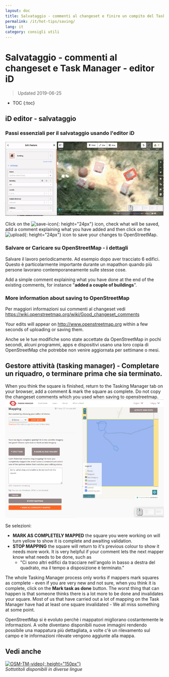 ```yaml
---
layout: doc
title: Salvataggio - commenti al changeset e finire un compito del Task Manager e - editor iD
permalink: /it/hot-tips/saving/
lang: it
category: consigli utili
---
```


Salvataggio - commenti al changeset e Task Manager - editor iD
============

> Updated 2019-06-25

- TOC
{:toc}

iD editor - salvataggio
------------------

### Passi essenziali per il salvataggio usando l'editor iD ###

![saving OSM][]


Click on the ![save-icon]{: height="24px"} icon, check what will be saved, add a comment explaining what you have added and then click on the ![upload]{: height="24px"} icon to save your changes to OpenStreetMap.  

### Salvare or Caricare su OpenStreetMap - i dettagli ###

Salvare il lavoro periodicamente. Ad esempio dopo aver tracciato 6 edifici. Questo è particolarmente importante durante un mapathon quando più persone lavorano contemporaneamente sulle stesse cose.  

Add a simple comment explaining what you have done at the end of the existing comments, for instance "**added a couple of buildings**".  

### More information about saving to OpenStreetMap ###

Per maggiori informazioni sui commenti al changeset vedi  <https://wiki.openstreetmap.org/wiki/Good_changeset_comments>  

Your edits will appear on <http://www.openstreetmap.org> within a few seconds of uploading or saving them.  

Anche se le tue modifiche sono state accettate da OpenStreetMap in pochi secondi, alcuni programmi, apps e dispositivi usano una loro copia di OpenStreetMap che potrebbe non venire aggiornata per settimane o mesi.  

Gestore attività (tasking manager) - Completare un riquadro, o terminare prima che sia terminato.  
-------------------------------------------------------------------

When you think the square is finished, return to the Tasking Manager tab on your browser, add a comment & mark the square as complete. Do not copy the changeset comments which you used when saving to openstreetmap.  
![Stop Mapping][]  

Se selezioni:

- **MARK AS COMPLETELY MAPPED** the square you were working on will turn yellow to show it is complete and awaiting validation.  
- **STOP MAPPING** the square will return to it's previous colour to show it needs more work. It is very helpful if your comment lets the next mapper know what needs to be done, such as  
    - "Ci sono altri edifici da tracciare nell'angolo in basso a destra del quadrato, ma il tempo a disposizione è terminato."  

The whole Tasking Manager process only works if mappers mark squares as complete - even if you are very new and not sure, when you think it is complete, click on the **Mark task as done** button. The worst thing that can happen is that someone thinks there is a lot more to be done and invalidates your square. Most of us that have carried out a lot of mapping on the Task Manager have had at least one square invalidated - We all miss something at some point.  

OpenStreetMap si è evoluto perchè i mappatori migliorano costantemente le informazioni. A volte diventano disponibili nuove immagini rendendo possibile una mappatura più dettagliata, a volte c'è un rilevamento sul campo e le informazioni rilevate vengono aggiunte alla mappa.   

Vedi anche  
---------

[![OSM-TM-video]{: height="150px"}](https://www.youtube.com/watch?v=_feTGQXLf_M&list=PLb9506_-6FMHZ3nwn9heri3xjQKrSq1hN&index=9 "Humanitarian OpenStreetMap Team - Video formativi sul Gestore attività (tasking manager)")  
*Sottotitoli disponibili in diverse lingue*  



[saving OSM]:/images/hot-tips/saving.gif
[keymon]:/images/hot-tips/keymon.png
[Stop Mapping]:/images/hot-tips/20190625-TM-stop-mapping-800px.png
[id issues icon]: /images/hot-tips/id-issues.png
[warn when mapping]: /images/hot-tips/20190625-warn-when-mapping.png
[id issues]: /images/hot-tips/20190625-id-issues.png
[id issues everywhere]: /images/hot-tips/20190625-id-issues-everywhere.png
[save-icon]: /images/beginner/save-icon.png "Save icon"
[upload]: /images/beginner/upload.png "Caricamento"
[arrow-up]: /images/arrow-up.png
[OSM-TM-video]: /images/hot-tips/OSM-TM-video.png "Humanitarian OpenStreetMap Team - Tasking Manager Video Tutorial"